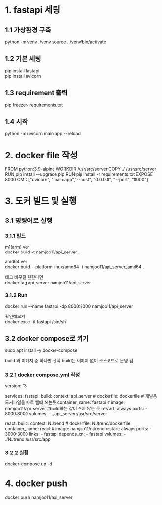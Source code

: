 # 1. fastapi 세팅
## 1.1 가상환경 구축
python -m venv ./venv
source ../venv/bin/activate
## 1.2 기본 세팅
pip install fastapi  
pip install uvicorn
## 1.3 requirement 출력
pip freeze> requirements.txt 
## 1.4 시작
python -m uvicorn main:app --reload


# 2. docker file 작성
FROM python:3.9-alpine
WORKDIR /usr/src/server
COPY ./ /usr/src/server
RUN pip install --upgrade pip
RUN pip install -r requirements.txt
EXPOSE 8000
CMD ["uvicorn", "main:app","--host", "0.0.0.0", "--port", "8000"]

# 3. 도커 빌드 및 실행
## 3.1 명령어로 실행
### 3.1.1 빌드
m1(arm) ver  
    docker build -t namjoo11/api_server .   

amd64 ver  
    docker build --platform linux/amd64 -t namjoo11/api_server_amd64 . 

태그 바꾸길 원한다면  
    docker tag api_server namjoo11/api_server  

### 3.1.2 Run
docker run --name fastapi -dp 8000:8000 namjoo11/api_server 

확인해보기  
docker exec -it fastapi /bin/sh

## 3.2 docker compose로 키기
sudo apt install -y docker-compose

build 와 이미지 중 하나만 선택
build는 이미지 없이 소스코드로 운영 됨
### 3.2.1 docker compose.yml 작성

version: '3'

services:
  fastapi:
    build: 
      context: api_server
      # dockerfile: dockerfile # 개발용 도커파일을 따로 뺼떄 쓰는듯
    container_name: fastapi
    # image: namjoo11/api_server  #build와는 같이 쓰지 않는 듯
    restart: always
    ports:
      - 8000:8000
    volumes:
      - ./api_server:/usr/src/server

  react:
    build: 
      context: NJtrend
    #   dockerfile: NJtrend/dockerfile
    container_name: react
    # image: namjoo11/njtrend
    restart: always
    ports:
      - 3000:3000
    links:
      - fastapi
    depends_on:
      - fastapi
    volumes:
      - ./NJtrend:/usr/src/app

### 3.2.2 실행
docker-compose up  -d 

# 4. docker push
docker push namjoo11/api_server